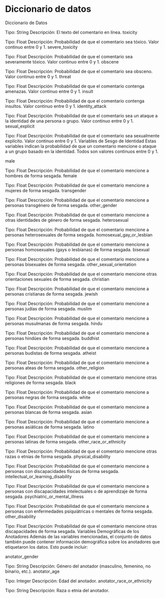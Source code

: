 # Diccionario de datos

Diccionario de Datos

Tipo: String
Descripción: El texto del comentario en línea.
toxicity

Tipo: Float
Descripción: Probabilidad de que el comentario sea tóxico. Valor continuo entre 0 y 1.
severe_toxicity

Tipo: Float
Descripción: Probabilidad de que el comentario sea severamente tóxico. Valor continuo entre 0 y 1.
obscene

Tipo: Float
Descripción: Probabilidad de que el comentario sea obsceno. Valor continuo entre 0 y 1.
threat

Tipo: Float
Descripción: Probabilidad de que el comentario contenga amenazas. Valor continuo entre 0 y 1.
insult

Tipo: Float
Descripción: Probabilidad de que el comentario contenga insultos. Valor continuo entre 0 y 1.
identity_attack

Tipo: Float
Descripción: Probabilidad de que el comentario sea un ataque a la identidad de una persona o grupo. Valor continuo entre 0 y 1.
sexual_explicit

Tipo: Float
Descripción: Probabilidad de que el comentario sea sexualmente explícito. Valor continuo entre 0 y 1.
Variables de Sesgo de Identidad
Estas variables indican la probabilidad de que un comentario mencione o ataque a un grupo basado en la identidad. Todos son valores continuos entre 0 y 1.

male

Tipo: Float
Descripción: Probabilidad de que el comentario mencione a hombres de forma sesgada.
female

Tipo: Float
Descripción: Probabilidad de que el comentario mencione a mujeres de forma sesgada.
transgender

Tipo: Float
Descripción: Probabilidad de que el comentario mencione a personas transgénero de forma sesgada.
other_gender

Tipo: Float
Descripción: Probabilidad de que el comentario mencione a otras identidades de género de forma sesgada.
heterosexual

Tipo: Float
Descripción: Probabilidad de que el comentario mencione a personas heterosexuales de forma sesgada.
homosexual_gay_or_lesbian

Tipo: Float
Descripción: Probabilidad de que el comentario mencione a personas homosexuales (gays o lesbianas) de forma sesgada.
bisexual

Tipo: Float
Descripción: Probabilidad de que el comentario mencione a personas bisexuales de forma sesgada.
other_sexual_orientation

Tipo: Float
Descripción: Probabilidad de que el comentario mencione otras orientaciones sexuales de forma sesgada.
christian

Tipo: Float
Descripción: Probabilidad de que el comentario mencione a personas cristianas de forma sesgada.
jewish

Tipo: Float
Descripción: Probabilidad de que el comentario mencione a personas judías de forma sesgada.
muslim

Tipo: Float
Descripción: Probabilidad de que el comentario mencione a personas musulmanas de forma sesgada.
hindu

Tipo: Float
Descripción: Probabilidad de que el comentario mencione a personas hindúes de forma sesgada.
buddhist

Tipo: Float
Descripción: Probabilidad de que el comentario mencione a personas budistas de forma sesgada.
atheist

Tipo: Float
Descripción: Probabilidad de que el comentario mencione a personas ateas de forma sesgada.
other_religion

Tipo: Float
Descripción: Probabilidad de que el comentario mencione otras religiones de forma sesgada.
black

Tipo: Float
Descripción: Probabilidad de que el comentario mencione a personas negras de forma sesgada.
white

Tipo: Float
Descripción: Probabilidad de que el comentario mencione a personas blancas de forma sesgada.
asian

Tipo: Float
Descripción: Probabilidad de que el comentario mencione a personas asiáticas de forma sesgada.
latino

Tipo: Float
Descripción: Probabilidad de que el comentario mencione a personas latinas de forma sesgada.
other_race_or_ethnicity

Tipo: Float
Descripción: Probabilidad de que el comentario mencione otras razas o etnias de forma sesgada.
physical_disability

Tipo: Float
Descripción: Probabilidad de que el comentario mencione a personas con discapacidades físicas de forma sesgada.
intellectual_or_learning_disability

Tipo: Float
Descripción: Probabilidad de que el comentario mencione a personas con discapacidades intelectuales o de aprendizaje de forma sesgada.
psychiatric_or_mental_illness

Tipo: Float
Descripción: Probabilidad de que el comentario mencione a personas con enfermedades psiquiátricas o mentales de forma sesgada.
other_disability

Tipo: Float
Descripción: Probabilidad de que el comentario mencione otras discapacidades de forma sesgada.
Variables Demográficas de los Anotadores
Además de las variables mencionadas, el conjunto de datos también puede contener información demográfica sobre los anotadores que etiquetaron los datos. Esto puede incluir:

anotator_gender

Tipo: String
Descripción: Género del anotador (masculino, femenino, no binario, etc.).
anotator_age

Tipo: Integer
Descripción: Edad del anotador.
anotator_race_or_ethnicity

Tipo: String
Descripción: Raza o etnia del anotador.



